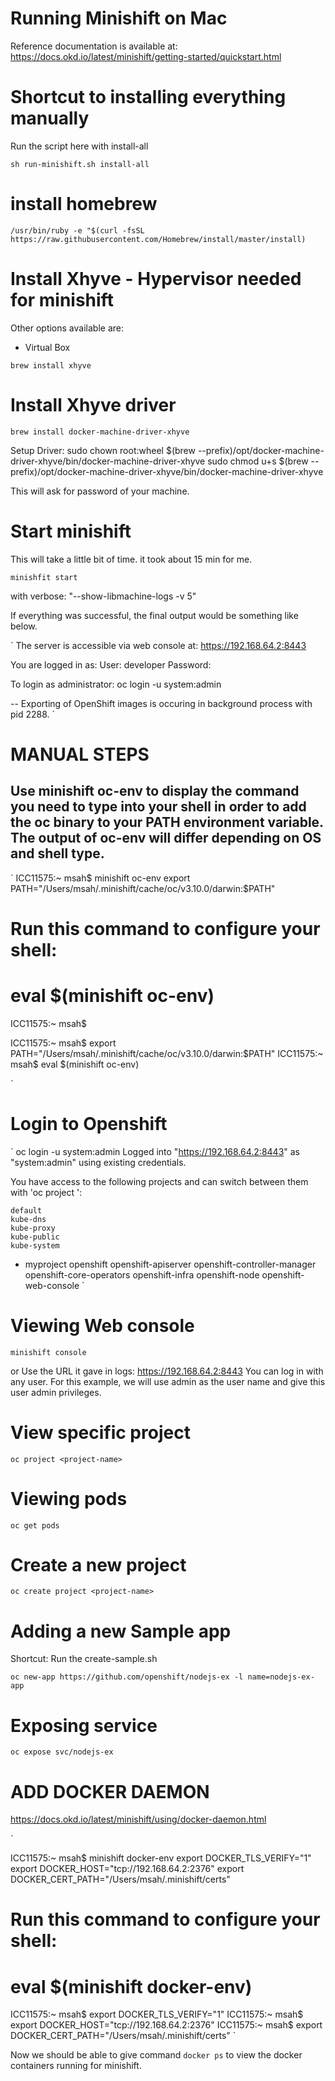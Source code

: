# Running Minishift on Mac

Reference documentation is available at: 
https://docs.okd.io/latest/minishift/getting-started/quickstart.html


# Shortcut to installing everything manually 
Run the script here with install-all

`
sh run-minishift.sh install-all
`

# install homebrew

`
/usr/bin/ruby -e "$(curl -fsSL https://raw.githubusercontent.com/Homebrew/install/master/install)
`

# Install Xhyve - Hypervisor needed for minishift 
Other options available are: 
* Virtual Box

`
brew install xhyve
`

# Install Xhyve driver 

`
brew install docker-machine-driver-xhyve
`

Setup Driver: 
sudo chown root:wheel $(brew --prefix)/opt/docker-machine-driver-xhyve/bin/docker-machine-driver-xhyve
sudo chmod u+s $(brew --prefix)/opt/docker-machine-driver-xhyve/bin/docker-machine-driver-xhyve

This will ask for password of your machine.

# Start minishift

This will take a little bit of time. it took about 15 min for me.

`
minishfit start
`

with verbose: "--show-libmachine-logs -v 5"

If everything was successful, the final output would be something like below.

`
The server is accessible via web console at:
    https://192.168.64.2:8443

You are logged in as:
    User:     developer
    Password: <any value>

To login as administrator:
    oc login -u system:admin


-- Exporting of OpenShift images is occuring in background process with pid 2288.
`


# MANUAL STEPS

## Use minishift oc-env to display the command you need to type into your shell in order to add the oc binary to your PATH environment variable. The output of oc-env will differ depending on OS and shell type.

`
ICC11575:~ msah$ minishift oc-env
export PATH="/Users/msah/.minishift/cache/oc/v3.10.0/darwin:$PATH"
# Run this command to configure your shell:
# eval $(minishift oc-env)
ICC11575:~ msah$ 

ICC11575:~ msah$ export PATH="/Users/msah/.minishift/cache/oc/v3.10.0/darwin:$PATH"
ICC11575:~ msah$ eval $(minishift oc-env)

`


# Login to Openshift

`
oc login -u system:admin
Logged into "https://192.168.64.2:8443" as "system:admin" using existing credentials.

You have access to the following projects and can switch between them with 'oc project <projectname>':

    default
    kube-dns
    kube-proxy
    kube-public
    kube-system
  * myproject
    openshift
    openshift-apiserver
    openshift-controller-manager
    openshift-core-operators
    openshift-infra
    openshift-node
    openshift-web-console
`

# Viewing Web console
`
minishift console
`

or Use the URL it gave in logs: https://192.168.64.2:8443
You can log in with any user. For this example, we will use admin as the user name and give this user admin privileges.

# View specific project 

`
oc project <project-name>
`

# Viewing pods 

`
oc get pods
`


# Create a new project

`
oc create project <project-name>
`

# Adding a new Sample app 

Shortcut: Run the create-sample.sh

`
oc new-app https://github.com/openshift/nodejs-ex -l name=nodejs-ex-app
`

# Exposing service

`
oc expose svc/nodejs-ex
`


# ADD DOCKER DAEMON

https://docs.okd.io/latest/minishift/using/docker-daemon.html

`

ICC11575:~ msah$ minishift docker-env
export DOCKER_TLS_VERIFY="1"
export DOCKER_HOST="tcp://192.168.64.2:2376"
export DOCKER_CERT_PATH="/Users/msah/.minishift/certs"
# Run this command to configure your shell:
# eval $(minishift docker-env)
ICC11575:~ msah$ export DOCKER_TLS_VERIFY="1"
ICC11575:~ msah$ export DOCKER_HOST="tcp://192.168.64.2:2376"
ICC11575:~ msah$ export DOCKER_CERT_PATH="/Users/msah/.minishift/certs"
`

Now we should be able to give command `docker ps` to view the docker containers running for minishift.






